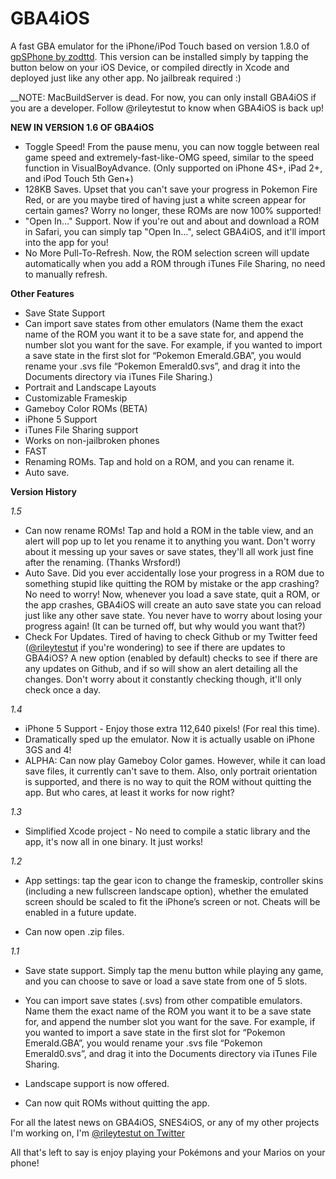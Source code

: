 GBA4iOS
=======

A fast GBA emulator for the iPhone/iPod Touch based on version 1.8.0 of [gpSPhone by zodttd](https://github.com/zodttd/gpSphone). This version can be installed simply by tapping the button below on your iOS Device, or compiled directly in Xcode and deployed just like any other app. No jailbreak required :)

__NOTE: MacBuildServer is dead. For now, you can only install GBA4iOS if you are a developer. Follow @rileytestut to know when GBA4iOS is back up!

__NEW IN VERSION 1.6 OF GBA4iOS__

* Toggle Speed! From the pause menu, you can now toggle between real game speed and extremely-fast-like-OMG speed, similar to the speed function in VisualBoyAdvance. (Only supported on iPhone 4S+, iPad 2+, and iPod Touch 5th Gen+)
* 128KB Saves. Upset that you can't save your progress in Pokemon Fire Red, or are you maybe tired of having just a white screen appear for certain games? Worry no longer, these ROMs are now 100% supported!
* "Open In…" Support. Now if you're out and about and download a ROM in Safari, you can simply tap "Open In…", select GBA4iOS, and it'll import into the app for you!
* No More Pull-To-Refresh. Now, the ROM selection screen will update automatically when you add a ROM through iTunes File Sharing, no need to manually refresh.

__Other Features__

* Save State Support
* Can import save states from other emulators (Name them the exact name of the ROM you want it to be a save state for, and append the number slot you want for the save. For example, if you wanted to import a save state in the first slot for “Pokemon Emerald.GBA”, you would rename your .svs file “Pokemon Emerald0.svs”, and drag it into the Documents directory via iTunes File Sharing.)
* Portrait and Landscape Layouts
* Customizable Frameskip
* Gameboy Color ROMs (BETA)
* iPhone 5 Support
* iTunes File Sharing support
* Works on non-jailbroken phones
* FAST
* Renaming ROMs. Tap and hold on a ROM, and you can rename it.
* Auto save.

__Version History__

_1.5_

* Can now rename ROMs! Tap and hold a ROM in the table view, and an alert will pop up to let you rename it to anything you want. Don't worry about it messing up your saves or save states, they'll all work just fine after the renaming. (Thanks Wrsford!)
* Auto Save. Did you ever accidentally lose your progress in a ROM due to something stupid like quitting the ROM by mistake or the app crashing? No need to worry! Now, whenever you load a save state, quit a ROM, or the app crashes, GBA4iOS will create an auto save state you can reload just like any other save state. You never have to worry about losing your progress again! (It can be turned off, but why would you want that?)
* Check For Updates. Tired of having to check Github or my Twitter feed ([@rileytestut](http://twitter.com/rileytestut) if you're wondering) to see if there are updates to GBA4iOS? A new option (enabled by default) checks to see if there are any updates on Github, and if so will show an alert detailing all the changes. Don't worry about it constantly checking though, it'll only check once a day.

_1.4_

* iPhone 5 Support - Enjoy those extra 112,640 pixels! (For real this time).
* Dramatically sped up the emulator. Now it is actually usable on iPhone 3GS and 4!
* ALPHA: Can now play Gameboy Color games. However, while it can load save files, it currently can't save to them. Also, only portrait orientation is supported, and there is no way to quit the ROM without quitting the app. But who cares, at least it works for now right?

_1.3_

* Simplified Xcode project - No need to compile a static library and the app, it's now all in one binary. It just works!

_1.2_

* App settings: tap the gear icon to change the frameskip, controller skins (including a new fullscreen landscape option), whether the emulated screen should be scaled to fit the iPhone’s screen or not. Cheats will be enabled in a future update.

* Can now open .zip files.

_1.1_

* Save state support. Simply tap the menu button while playing any game, and you can choose to save or load a save state from one of 5 slots.

* You can import save states (.svs) from other compatible emulators. Name them the exact name of the ROM you want it to be a save state for, and append the number slot you want for the save. For example, if you wanted to import a save state in the first slot for “Pokemon Emerald.GBA”, you would rename your .svs file “Pokemon Emerald0.svs”, and drag it into the Documents directory via iTunes File Sharing.

* Landscape support is now offered.

* Can now quit ROMs without quitting the app.


For all the latest news on GBA4iOS, SNES4iOS, or any of my other projects I'm working on, I'm [@rileytestut on Twitter](http://twitter.com/rileytestut)

All that's left to say is enjoy playing your Pokémons and your Marios on your phone!

